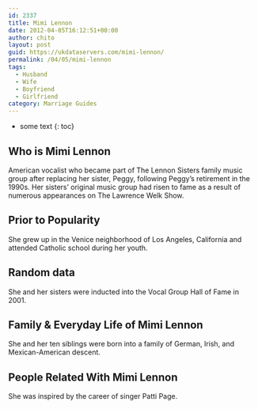 ```yaml
---
id: 2337
title: Mimi Lennon
date: 2012-04-05T16:12:51+00:00
author: chito
layout: post
guid: https://ukdataservers.com/mimi-lennon/
permalink: /04/05/mimi-lennon
tags:
  - Husband
  - Wife
  - Boyfriend
  - Girlfriend
category: Marriage Guides
---
```


* some text
{: toc}
          
          
## Who is  Mimi Lennon
                  
                  
                  
American vocalist who became part of The Lennon Sisters family music group after replacing her sister, Peggy, following Peggy&#8217;s retirement in the 1990s. Her sisters&#8217; original music group had risen to fame as a result of numerous appearances on The Lawrence Welk Show.
                  
                
                
                
## Prior to Popularity 
                  
                  
                  
She grew up in the Venice neighborhood of Los Angeles, California and attended Catholic school during her youth.
                  
                
                
                
## Random data 
                  
                  
                  
She and her sisters were inducted into the Vocal Group Hall of Fame in 2001.
                  
                
                
                
## Family & Everyday Life of Mimi Lennon
                  
                  
                  
She and her ten siblings were born into a family of German, Irish, and Mexican-American descent.
                  
                
                
                
## People Related With  Mimi Lennon
                  
                  
                  
She was inspired by the career of singer Patti Page.
                  
                
              
            
          
          
          
    
    
  
